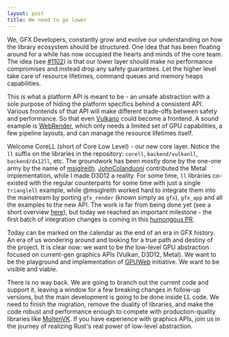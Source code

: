 ```yaml
---
layout: post
title: We need to go lower
---
```


We, GFX Developers, constantly grow and evolve our understanding on how the library ecosystem should be structured. One idea that has been floating around for a while has now occupied the hearts and minds of the core team. The idea (see [#1102](https://github.com/gfx-rs/gfx/issues/1102)) is that our lower layer should make no performance compromises and instead drop any safety guarantees. Let the higher level take care of resource lifetimes, command queues and memory heaps capabilities.

This is what a platform API is meant to be - an unsafe abstraction with a sole purpose of hiding the platform specifics behind a consistent API. Various frontends of that API will make different trade-offs between safety and performance. So that even [Vulkano](https://github.com/tomaka/vulkano) could become a frontend. A sound example is [WebRender](https://github.com/servo/webrender/), which only needs a limited set of GPU capabilities, a few pipeline layouts, and can manage the resource lifetimes itself.

Welcome CoreLL (short of Core Low Level) - our new core layer. Notice the `ll` suffix on the libraries in the repository: `corell`, `backend/vulkanll`, `backend/dx12ll`, etc. The groundwork has been mostly done by the one-one army by the name of [msiglreith](https://github.com/msiglreith). [JohnColanduoni](https://github.com/JohnColanduoni) contributed the Metal implementation, while I made D3D12 a reality. For some time, `ll` libraries co-existed with the regular counterparts for some time with just a single `trianglell` example, while @msiglreith worked hard to integrate them into the mainstream by porting `gfx_render` (known simply as `gfx`), `gfx_app` and all the examples to the new API. The work is far from being done yet (see a short overview [here](https://github.com/gfx-rs/gfx/files/1145735/gfx-rs.LL.integration.pdf)), but today we reached an important milestone - the first batch of integration changes is coming in this [humongous PR](https://github.com/gfx-rs/gfx/pull/1391).

Today can be marked on the calendar as the end of an era in GFX history. An era of us wondering around and looking for a true path and destiny of the project. It is clear now: we want to be *the* low-level GPU abstraction focused on current-gen graphics APIs (Vulkan, D3D12, Metal). We want to be the playground and implementation of [GPUWeb](https://github.com/gpuweb/gpuweb) initiative. We want to be visible and viable.

There is no way back. We are going to branch out the current code and support it, leaving a window for a few breaking changes in follow-up versions, but the main development is going to be done inside LL code. We need to finish the migration, remove the duality of libraries, and make the code robust and performance enough to compete with production-quality libraries like [MoltenVK](https://moltengl.com/moltenvk/). If you have experience with graphics APIs, join us in the journey of realizing Rust's real power of low-level abstraction.
